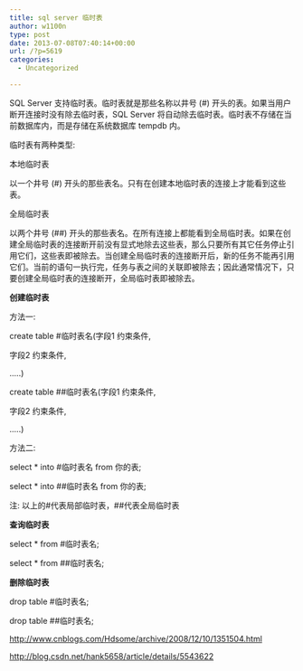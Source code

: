 ```yaml
---
title: sql server 临时表
author: w1100n
type: post
date: 2013-07-08T07:40:14+00:00
url: /?p=5619
categories:
  - Uncategorized

---
```

SQL Server 支持临时表。临时表就是那些名称以井号 (#) 开头的表。如果当用户断开连接时没有除去临时表，SQL Server 将自动除去临时表。临时表不存储在当前数据库内，而是存储在系统数据库 tempdb 内。

临时表有两种类型: 

本地临时表
  
以一个井号 (#) 开头的那些表名。只有在创建本地临时表的连接上才能看到这些表。

全局临时表
  
以两个井号 (##) 开头的那些表名。在所有连接上都能看到全局临时表。如果在创建全局临时表的连接断开前没有显式地除去这些表，那么只要所有其它任务停止引用它们，这些表即被除去。当创建全局临时表的连接断开后，新的任务不能再引用它们。当前的语句一执行完，任务与表之间的关联即被除去；因此通常情况下，只要创建全局临时表的连接断开，全局临时表即被除去。

**创建临时表**
  
方法一: 
  
create table #临时表名(字段1 约束条件,
  
字段2 约束条件,
  
.....)
  
create table ##临时表名(字段1 约束条件,
  
字段2 约束条件,
  
.....)
  
方法二: 
  
select * into #临时表名 from 你的表;
  
select * into ##临时表名 from 你的表;
  
注: 以上的#代表局部临时表，##代表全局临时表

**查询临时表**
  
select * from #临时表名;
  
select * from ##临时表名;

**删除临时表**
  
drop table #临时表名;
  
drop table ##临时表名;

<http://www.cnblogs.com/Hdsome/archive/2008/12/10/1351504.html>

<http://blog.csdn.net/hank5658/article/details/5543622>
